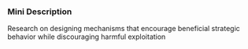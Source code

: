 ### Mini Description

Research on designing mechanisms that encourage beneficial strategic behavior while discouraging harmful exploitation
